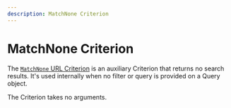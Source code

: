 ```yaml
---
description: MatchNone Criterion
---
```


# MatchNone Criterion

The [`MatchNone` URL Criterion](../../api/php_api/php_api_reference/classes/Ibexa-Contracts-Core-Repository-Values-URL-Query-Criterion-MatchNone.html) is an auxiliary Criterion that returns no search results.
It's used internally when no filter or query is provided on a Query object.

The Criterion takes no arguments.
